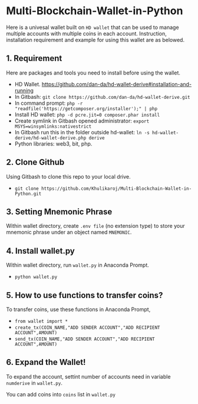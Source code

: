 # Multi-Blockchain-Wallet-in-Python

Here is a univesal wallet built on `HD wallet` that can be used to manage multiple accounts with multiple coins in each account. Instruction, installation requirement and example for using this wallet are as belowed.

## 1. Requirement
Here are packages and tools you need to install before using the wallet.
- HD Wallet. https://github.com/dan-da/hd-wallet-derive#installation-and-running 
- In Gitbash: `git clone https://github.com/dan-da/hd-wallet-derive.git`
- In command prompt: `php -r "readfile('https://getcomposer.org/installer');" | php`
- Install HD wallet: `php -d pcre.jit=0 composer.phar install`
- Create symlink in Gitbash opened administrator:  `export MSYS=winsymlinks:nativestrict`
- In Gitbash run this in the folder outside hd-wallet: `ln -s hd-wallet-derive/hd-wallet-derive.php derive`
-  Python libraries: web3, bit, php.

## 2. Clone Github
Using Gitbash to clone this repo to your local drive.
- `git clone https://github.com/Khulikaroj/Multi-Blockchain-Wallet-in-Python.git` 

## 3. Setting Mnemonic Phrase
Within wallet directory, create `.env file` (no extension type) to store your mnemonic phrase under an object named `MNEMONIC`.

## 4. Install wallet.py
Within wallet directory, run `wallet.py` in Anaconda Prompt.
- `python wallet.py`

## 5. How to use functions to transfer coins?
To transfer coins, use these functions in Anaconda Prompt,
- `from wallet import *`
- `create_tx(COIN_NAME,"ADD SENDER ACCOUNT","ADD RECIPIENT ACCOUNT",AMOUNT)`
- `send_tx(COIN_NAME,"ADD SENDER ACCOUNT","ADD RECIPIENT ACCOUNT",AMOUNT)`

## 6. Expand the Wallet!

To expand the account, settint number of accounts need in variable `numderive` in `wallet.py`.

You can add coins into `coins` list in `wallet.py`



